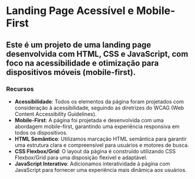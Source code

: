 # Landing Page Acessível e Mobile-First

## Este é um projeto de uma landing page desenvolvida com HTML, CSS e JavaScript, com foco na acessibilidade e otimização para dispositivos móveis (mobile-first).

### Recursos

- **Acessibilidade**: Todos os elementos da página foram projetados com consideração à acessibilidade, seguindo as diretrizes do WCAG (Web Content Accessibility Guidelines).
- **Mobile-First**: A página foi projetada e desenvolvida com uma abordagem mobile-first, garantindo uma experiência responsiva em todos os dispositivos.
- **HTML Semântico**: Utilizamos marcação HTML semântica para garantir uma estrutura clara e compreensível para usuários e motores de busca.
- **CSS Flexbox/Grid**: O layout da página é construído utilizando CSS Flexbox/Grid para uma disposição flexível e adaptável.
- **JavaScript Interativo**: Adicionamos interatividade à página com JavaScript para fornecer uma experiência mais dinâmica aos usuários.



